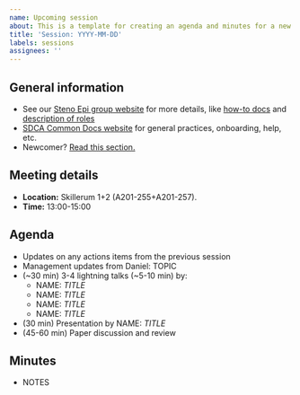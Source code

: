 ```yaml
---
name: Upcoming session
about: This is a template for creating an agenda and minutes for a new session
title: 'Session: YYYY-MM-DD'
labels: sessions
assignees: ''
---
```


## General information

-   See our [Steno Epi group
    website](https://steno-aarhus.github.io/epi) for more details, like
    [how-to docs](https://steno-aarhus.github.io/epi/how-to.html) and
    [description of
    roles](https://steno-aarhus.github.io/epi/roles.html)
-   [SDCA Common Docs website](https://steno-aarhus.github.io/research/)
    for general practices, onboarding, help, etc.
-   Newcomer? [Read this
    section.](https://steno-aarhus.github.io/epi/newcomers.html)

## Meeting details

-   **Location:** Skillerum 1+2 (A201-255+A201-257).
-   **Time:** 13:00-15:00

## Agenda

-   Updates on any actions items from the previous session
-   Management updates from Daniel: TOPIC
-   (\~30 min) 3-4 lightning talks (\~5-10 min) by:
    -   NAME: *TITLE*
    -   NAME: *TITLE*
    -   NAME: *TITLE*
    -   NAME: *TITLE*
-   (30 min) Presentation by NAME: *TITLE*
-   (45-60 min) Paper discussion and review

## Minutes

-   NOTES
